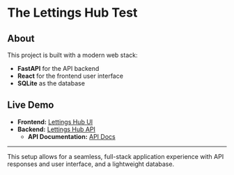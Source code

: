 # The Lettings Hub Test

## About
This project is built with a modern web stack:
- **FastAPI** for the API backend
- **React** for the frontend user interface
- **SQLite** as the database

## Live Demo

- **Frontend:** [Lettings Hub UI](https://lettings-hub-test-padn.onrender.com/)
- **Backend:** [Lettings Hub API](https://lettings-hub-test.onrender.com/)
  - **API Documentation:** [API Docs](https://lettings-hub-test.onrender.com/docs)

---

This setup allows for a seamless, full-stack application experience with API responses and user interface, and a lightweight database.
